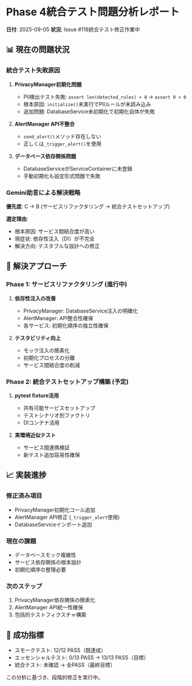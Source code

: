 # Phase 4統合テスト問題分析レポート
**日付**: 2025-09-05
**状況**: Issue #118統合テスト修正作業中

## 📊 現在の問題状況

### 統合テスト失敗原因
1. **PrivacyManager初期化問題**
   - PII検出テスト失敗: `assert len(detected_rules) > 0` → `assert 0 > 0`
   - 根本原因: `initialize()`未実行でPIIルールが未読み込み
   - 追加問題: DatabaseService未初期化で初期化自体が失敗

2. **AlertManager API不整合**
   - `send_alert()`メソッド存在しない
   - 正しくは`_trigger_alert()`を使用

3. **データベース依存関係問題**
   - DatabaseServiceがServiceContainerに未登録
   - 手動初期化も設定形式問題で失敗

### Gemini助言による解決戦略
**優先度**: C → B (サービスリファクタリング → 統合テストセットアップ)

**選定理由**:
- 根本原因: サービス間結合度が高い
- 現症状: 依存性注入（DI）が不完全
- 解決方向: テスタブルな設計への修正

## 🔧 解決アプローチ

### Phase 1: サービスリファクタリング (進行中)
1. **依存性注入の改善**
   - PrivacyManager: DatabaseService注入の明確化
   - AlertManager: API整合性確保
   - 各サービス: 初期化順序の独立性確保

2. **テスタビリティ向上**
   - モック注入の簡素化
   - 初期化プロセスの分離
   - サービス間結合度の削減

### Phase 2: 統合テストセットアップ構築 (予定)
1. **pytest fixture活用**
   - 共有可能サービスセットアップ
   - テストシナリオ別ファクトリ
   - DIコンテナ活用

2. **実環境近似テスト**
   - サービス間連携検証
   - 新テスト追加容易性確保

## 📈 実装進捗

### 修正済み項目
- PrivacyManager初期化コール追加
- AlertManager API修正 (`_trigger_alert`使用)
- DatabaseServiceインポート追加

### 現在の課題
- データベースモック複雑性
- サービス依存関係の根本設計
- 初期化順序の整理必要

### 次のステップ
1. PrivacyManager依存関係の簡素化
2. AlertManager API統一性確保
3. 包括的テストフィクスチャ構築

## 🎯 成功指標
- スモークテスト: 12/12 PASS（既達成）
- エッセンシャルテスト: 0/13 PASS → 13/13 PASS（目標）
- 統合テスト: 未確認 → 全PASS（最終目標）

この分析に基づき、段階的修正を実行中。
